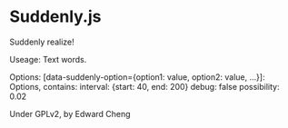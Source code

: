 Suddenly.js
===========
Suddenly realize!

Useage:
  <element data-suddenly="Replace text.">Text words.</element>

Options:
  [data-suddenly-option={option1: value, option2: value, ...}]:
    Options, contains:
      interval: {start: 40, end: 200}
      debug: false
      possibility: 0.02

Under GPLv2, by Edward Cheng
